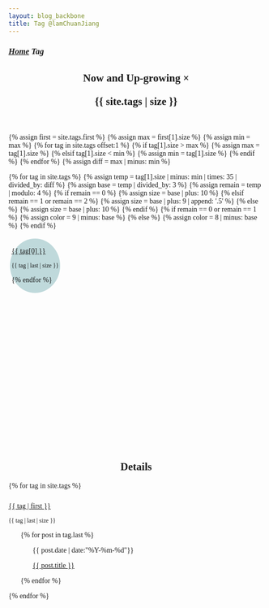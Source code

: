 ```yaml
---
layout: blog_backbone
title: Tag @lamChuanJiang
---
```


<a name="top"></a>

<section class="main-content" style="font-family:Georgia;">
<div class="home">
<h3 class="page-heading">
<strong>
<a href="/home/" title="Bak to Home">
<i class="fa fa-home"> Home</i></a>
<i class="fa fa-angle-double-right" style="color:silver;"></i>
<i class="fa fa-tags"> Tag</i>
<i class="fa fa-terminal" style="color:red;"></i></strong></h3>

<h2 style="text-align:center;">
<i class="fa fa-bolt"></i>
<i class="fa fa-bolt"></i>
<i class="fa fa-bolt"></i>
Now and Up-growing
&times;

{{ site.tags | size }}

</h2>

<div style="margin-bottom:90%;margin-top:10%;">

{% assign first = site.tags.first %}
{% assign max = first[1].size %}
{% assign min = max %}
{% for tag in site.tags offset:1 %}
{% if tag[1].size > max %}
{% assign max = tag[1].size %}
{% elsif tag[1].size < min %}
{% assign min = tag[1].size %}
{% endif %}
{% endfor %}
{% assign diff = max | minus: min %}

{% for tag in site.tags %}
{% assign temp = tag[1].size | minus: min | times: 35 | divided_by: diff %}
{% assign base = temp | divided_by: 3 %}
{% assign remain = temp | modulo: 4 %}
{% if remain == 0 %}
{% assign size = base | plus: 10 %}
{% elsif remain == 1 or remain == 2 %}
{% assign size = base | plus: 9 | append: '.5' %}
{% else %}
{% assign size = base | plus: 10 %}
{% endif %}
{% if remain == 0 or remain == 1 %}
{% assign color = 9 | minus: base %}
{% else %}
{% assign color = 8 | minus: base %}
{% endif %}

<span style="padding:3px; margin:3px; float:left; background:white; background:#BFD9DB; border-radius:100%;">
<a href="#{{ tag[0] }}" style="font-size: {{ size }}pt;color: #{{ color }}{{ color }}{{ color }};">

{{ tag[0] }}

</a>
<span style="color: #{{ color }}{{ color }}{{ color }};">

<sup>
{{ tag | last | size }}
</sup>

</span></span>

{% endfor %}

</div>
<h2 style="text-align:center;">
<i class="fa fa-bolt"></i>
<i class="fa fa-bolt"></i>
<i class="fa fa-bolt"></i>
<strong>
Details
</strong></h2>

{% for tag in site.tags %}

<p style="font-size:24px;margin-left:5%;">
<i class="fa fa-tag"></i>
<a href="#{{ tag | first }}" name="{{ tag | first }}" title="All posts below are taged by &lt;{{ tag | first }}&gt;">

{{ tag | first }}

</a>

<sup>
{{ tag | last | size }}
</sup>

</p>
<ul>

{% for post in tag.last %}

<ol>
<i class="fa fa-calendar"></i>

{{ post.date | date:"%Y-%m-%d"}}

<i class="fa fa-terminal"></i>
<a href="{{ post.url }}">

{{ post.title }}

</a></ol>

{% endfor %}

</ul>

{% endfor %}

</div></section>
